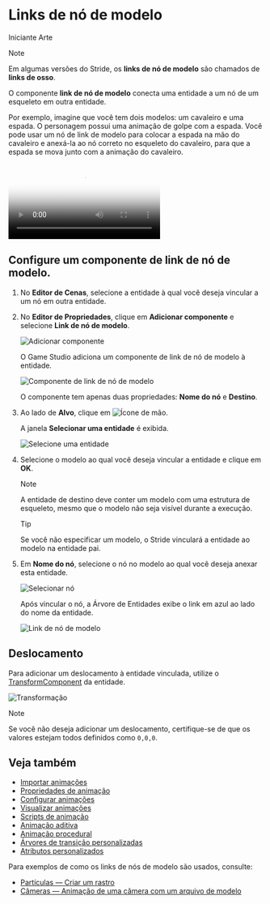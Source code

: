 # Links de nó de modelo

<span class="badge text-bg-primary">Iniciante</span>
<span class="badge text-bg-success">Arte</span>

> [!Note]
> Em algumas versões do Stride, os **links de nó de modelo** são chamados de **links de osso**.

O componente **link de nó de modelo** conecta uma entidade a um nó de um esqueleto em outra entidade.

Por exemplo, imagine que você tem dois modelos: um cavaleiro e uma espada. O personagem possui uma animação de golpe com a espada. Você pode usar um nó de link de modelo para colocar a espada na mão do cavaleiro e anexá-la ao nó correto no esqueleto do cavaleiro, para que a espada se mova junto com a animação do cavaleiro.

<p>
<video autoplay loop class="responsive-video" poster="../particles/tutorials/media/sword-slash-1.jpg">
   <source src="../particles/tutorials/media/sword-slash-1.mp4" type="video/mp4">
</video>
</p>

## Configure um componente de link de nó de modelo.

1. No **Editor de Cenas**, selecione a entidade à qual você deseja vincular a um nó em outra entidade.

2. No **Editor de Propriedades**, clique em **Adicionar componente** e selecione **Link de nó de modelo**.

   ![Adicionar componente](../particles/tutorials/media/add-model-node-link.png)

   O Game Studio adiciona um componente de link de nó de modelo à entidade.

   ![Componente de link de nó de modelo](media/model-node-component.png)

   O componente tem apenas duas propriedades: **Nome do nó** e **Destino**.

3. Ao lado de **Alvo**, clique em ![Ícone de mão](~/manual/game-studio/media/hand-icon.png).

   A janela **Selecionar uma entidade** é exibida.

   ![Selecione uma entidade](media/select-an-entity-window.png)

4. Selecione o modelo ao qual você deseja vincular a entidade e clique em **OK**.

   > [!Note]
   > A entidade de destino deve conter um modelo com uma estrutura de esqueleto, mesmo que o modelo não seja visível durante a execução.

   > [!Tip]
   > Se você não especificar um modelo, o Stride vinculará a entidade ao modelo na entidade pai.

5. Em **Nome do nó**, selecione o nó no modelo ao qual você deseja anexar esta entidade.

   ![Selecionar nó](media/select-node.png)

   Após vincular o nó, a Árvore de Entidades exibe o link em azul ao lado do nome da entidade.

   ![Link de nó de modelo](media/model-node-link-sword-added.png)

## Deslocamento

Para adicionar um deslocamento à entidade vinculada, utilize o [TransformComponent](xref:Stride.Engine.TransformComponent) da entidade.

![Transformação](media/transform-component.png)

> [!Note]
> Se você não deseja adicionar um deslocamento, certifique-se de que os valores estejam todos definidos como `0,0,0`.

## Veja também

* [Importar animações](import-animations.md)
* [Propriedades de animação](animation-properties.md)
* [Configurar animações](set-up-animations.md)
* [Visualizar animações](preview-animations.md)
* [Scripts de animação](animation-scripts.md)
* [Animação aditiva](additive-animation.md)
* [Animação procedural](procedural-animation.md)
* [Árvores de transição personalizadas](custom-blend-trees.md)
* [Atributos personalizados](custom-attributes.md)

Para exemplos de como os links de nós de modelo são usados, consulte:

* [Partículas — Criar um rastro](../particles/tutorials/create-a-trail.md)
* [Câmeras — Animação de uma câmera com um arquivo de modelo](../graphics/cameras/animate-a-camera-with-a-model-file.md)
